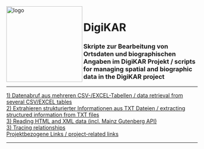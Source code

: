 <img src="./main/DigiKAR_logo-small.png" alt="logo" width="200" style="padding=10px" align="left"/>

# DigiKAR

### Skripte zur Bearbeitung von Ortsdaten und biographischen Angaben im DigiKAR Projekt / scripts for managing spatial and biographic data in the DigiKAR project

<hr>

<a href="https://ieg-dhr.github.io/DigiKAR/CSV-EXCEL.html">1) Datenabruf aus mehreren CSV-/EXCEL-Tabellen / data retrieval from several CSV/EXCEL tables</a><br>
<a href="https://ieg-dhr.github.io/DigiKAR/TXT.html">2) Extrahieren strukturierter Informationen aus TXT Dateien / extracting structured information from TXT files</a><br>
<a href="https://ieg-dhr.github.io/DigiKAR/XML.html">3) Reading HTML and XML data (incl. Mainz Gutenberg API)</a><br>
<a href="https://ieg-dhr.github.io/DigiKAR/RELATIONSHIPS.html">3) Tracing relationships</a><br>
<a href="https://ieg-dhr.github.io/DigiKAR/CSV-EXCEL.html">Projektbezogene Links / project-related links</a>

<hr>





